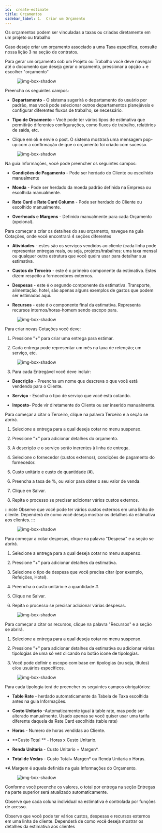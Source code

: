 ```yaml
---
id:  create-estimate
title: Orçamentos
sidebar_label: 1.  Criar um Orçamento
---
```


Os orçamentos podem ser vinculadas a taxas ou criadas diretamente em um projeto ou trabalho

Caso deseje criar um orçamento associado a uma Taxa específica, consulte nossa lição 3 na seção de contratos.

Para gerar um orçamento sob um Projeto ou Trabalho você deve navegar até o documento que deseja gerar o orçamento, pressionar a opção + e escolher "orçamento"

<figure>

![img-box-shadow](/img/university/estimates/estimates-lesson1-1.png)
<figcaption></figcaption>
</figure>

Preencha os seguintes campos:

- **Departamento** - O sistema sugerirá o departamento do usuário por padrão, mas você pode selecionar outros departamentos planejáveis e configurar diferentes fluxos de trabalho, se necessário.

- **Tipo de Orçamento** - Você pode ter vários tipos de estimativa que permitirão diferentes configurações, como fluxos de trabalho, relatórios de saída, etc.

- Clique em ok e envie o post. O sistema mostrará uma mensagem pop-up com a confirmação de que o orçamento foi criado com sucesso.


<figure>

![img-box-shadow](/img/university/estimates/estimates-lesson1-2.png)
<figcaption></figcaption>
</figure>

Na guia Informações, você pode preencher os seguintes campos:

- **Condições de Pagamento** - Pode ser herdado do Cliente ou escolhido manualmente

- **Moeda** - Pode ser herdado da moeda padrão definida na Empresa ou escolhida manualmente.

- **Rate Card** e **Rate Card Column** - Pode ser herdado do Cliente ou escolhido manualmente.

- **Overheads** e **Margens** - Definido manualmente para cada Orçamento (opcional).

Para começar a criar os detalhes do seu orçamento, navegue na guia Cotações, onde você encontrará 4 seções diferentes

- **Atividades** - estes são os serviços vendidos ao cliente (cada linha pode representar entregas reais, ou seja, projetos/trabalhos; uma taxa mensal ou qualquer outra estrutura que você queira usar para detalhar sua estimativa.

- **Custos de Terceiro** - este é o primeiro componente da estimativa. Estes dizem respeito a fornecedores externos.

- **Despesas** - este é o segundo componente da estimativa. Transporte, alimentação, hotel, são apenas alguns exemplos de gastos que podem ser estimados aqui.

- **Recursos** - este é o componente final da estimativa. Representa recursos internos/horas-homem sendo escopo para.

<figure>

![img-box-shadow](/img/university/estimates/estimates-lesson1-3.png)
<figcaption></figcaption>
</figure>

Para criar novas Cotações você deve:

1. Pressione "+" para criar uma entrega para estimar.

2. Cada entrega pode representar um mês na taxa de retenção; um serviço, etc.

<figure>

![img-box-shadow](/img/university/estimates/estimates-lesson1-4.png)
<figcaption></figcaption>
</figure>

3. Para cada Entregável você deve incluir:

 - **Descrição** - Preencha um nome que descreva o que você está vendendo para o Cliente.

- **Serviço** - Escolha o tipo de serviço que você está cotando.

- **Imposto**- Pode vir diretamente do Cliente ou ser inserido manualmente.
 

Para começar a citar o Terceiro, clique na palavra Terceiro e a seção se abrirá.

1. Selecione a entrega para a qual deseja cotar no menu suspenso.

2. Pressione "+" para adicionar detalhes do orçamento.

3. A descrição e o serviço serão inerentes à linha de entrega.

4. Selecione o fornecedor (custos externos), condições de pagamento do fornecedor.

5. Custo unitário e custo de quantidade (#).

6. Preencha a taxa de %, ou valor para obter o seu valor de venda.

7. Clique en Salvar.

8. Repita o processo se precisar adicionar vários custos externos.

:::note
Observe que você pode ter vários custos externos em uma linha de cliente. Dependerá de como você deseja mostrar os detalhes da estimativa aos clientes.
:::

<figure>

![img-box-shadow](/img/university/estimates/estimates-lesson1-5.png)
<figcaption></figcaption>
</figure>


Para começar a cotar despesas, clique na palavra "Despesa" e a seção se abrirá.

1. Selecione a entrega para a qual deseja cotar no menu suspenso.

2. Pressione "+" para adicionar detalhes da estimativa.

3. Selecione o tipo de despesa que você precisa citar (por exemplo, Refeições, Hotel).

4. Preencha o custo unitário e a quantidade #.

5. Clique ne Salvar.

6. Repita o processo se precisar adicionar várias despesas.

<figure>

![img-box-shadow](/img/university/estimates/estimates-lesson1-6.png)
<figcaption></figcaption>
</figure>

 

Para começar a citar os recursos, clique na palavra "Recursos" e a seção se abrirá.

1. Selecione a entrega para a qual deseja cotar no menu suspenso.

2. Pressione "+" para adicionar detalhes da estimativa ou adicionar várias tipologias de uma só vez clicando no botão ícone de tipologias.

3. Você pode definir o escopo com base em tipologias (ou seja, títulos) e/ou usuários específicos.


<figure>

![img-box-shadow](/img/university/estimates/estimates-lesson1-7.png)
<figcaption></figcaption>
</figure>

Para cada tipologia terá de preencher os seguintes campos obrigatórios:

- **Table Rate** - herdado automaticamente da Tabela de Taxa escolhida antes na guia Informações.

- **Costo Unitario** -Automaticamente igual à table rate, mas pode ser alterado manualmente. Usado apenas se você quiser usar uma tarifa diferente daquela da Rate Card escolhida (table rate)

- **Horas** - Numero de horas vendidas ao Cliente.

- **Custo Total ** - Horas x Custo Unitario.

- **Renda Unitaria** - Custo Unitario + Margen*.

- **Total de Vedas** - Custo Total+ Margen* ou Renda Unitaria x Horas.

 *A Margem é aquela definida na guia Informações do Orçamento.

<figure>

![img-box-shadow](/img/university/estimates/estimates-lesson1-8.png)
<figcaption></figcaption>
</figure>

Conforme você preenche os valores, o total por entrega na seção Entregas na parte superior será atualizado automaticamente. 

Observe que cada coluna individual na estimativa é controlada por funções de acesso. 

Observe que você pode ter vários custos, despesas e recursos externos em uma linha de cliente. Dependerá de como você deseja mostrar os detalhes da estimativa aos clientes
